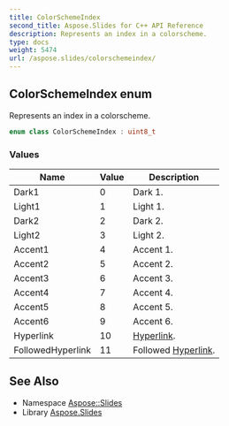 ```yaml
---
title: ColorSchemeIndex
second_title: Aspose.Slides for C++ API Reference
description: Represents an index in a colorscheme.
type: docs
weight: 5474
url: /aspose.slides/colorschemeindex/
---
```

## ColorSchemeIndex enum


Represents an index in a colorscheme.

```cpp
enum class ColorSchemeIndex : uint8_t
```

### Values

| Name | Value | Description |
| --- | --- | --- |
| Dark1 | 0 | Dark 1. |
| Light1 | 1 | Light 1. |
| Dark2 | 2 | Dark 2. |
| Light2 | 3 | Light 2. |
| Accent1 | 4 | Accent 1. |
| Accent2 | 5 | Accent 2. |
| Accent3 | 6 | Accent 3. |
| Accent4 | 7 | Accent 4. |
| Accent5 | 8 | Accent 5. |
| Accent6 | 9 | Accent 6. |
| Hyperlink | 10 | [Hyperlink](../hyperlink/). |
| FollowedHyperlink | 11 | Followed [Hyperlink](../hyperlink/). |

## See Also

* Namespace [Aspose::Slides](../)
* Library [Aspose.Slides](../../)